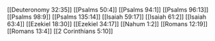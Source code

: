 [[Deuteronomy 32:35]]
[[Psalms 50:4]]
[[Psalms 94:1]]
[[Psalms 96:13]]
[[Psalms 98:9]]
[[Psalms 135:14]]
[[Isaiah 59:17]]
[[Isaiah 61:2]]
[[Isaiah 63:4]]
[[Ezekiel 18:30]]
[[Ezekiel 34:17]]
[[Nahum 1:2]]
[[Romans 12:19]]
[[Romans 13:4]]
[[2 Corinthians 5:10]]
